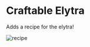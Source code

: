 # Craftable Elytra
Adds a recipe for the elytra!

![recipe](https://github.com/user-attachments/assets/3aef987c-5db9-428c-b3ac-93cd567b9dfb)



